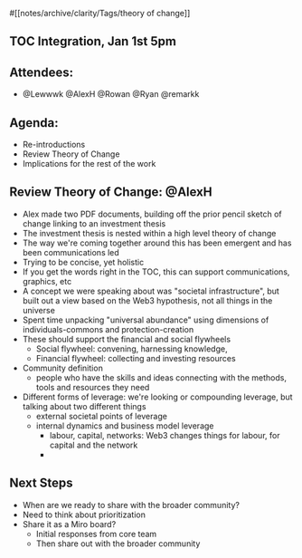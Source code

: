 #[[notes/archive/clarity/Tags/theory of change]] 
## TOC Integration, Jan 1st 5pm
## Attendees:
- @Lewwwk @AlexH @Rowan  @Ryan  @remarkk 

## Agenda:
- Re-introductions
- Review Theory of Change
- Implications for the rest of the work

## Review Theory of Change: @AlexH 
- Alex made two PDF documents, building off the prior pencil sketch of change linking to an investment thesis
- The investment thesis is nested within a high level theory of change
- The way we're coming together around this has been emergent and has been communications led
- Trying to be concise, yet holistic
- If you get the words right in the TOC, this can support communications, graphics, etc
- A concept we were speaking about was "societal infrastructure", but built out a view based on the Web3 hypothesis, not all things in the universe
- Spent time unpacking "universal abundance" using dimensions of individuals-commons and protection-creation
- These should support the financial and social flywheels
	- Social flywheel: convening, harnessing knowledge, 
	- Financial flywheel: collecting and investing resources
- Community definition
	- people who have the skills and ideas connecting with the methods, tools and resources they need
- Different forms of leverage: we're looking or compounding leverage, but talking about two different things
	- external societal points of leverage
	- internal dynamics and business model leverage
		- labour, capital, networks: Web3 changes things for labour, for capital and the network
		- 

## Next Steps
- When are we ready to share with the broader community?
- Need to think about prioritization
- Share it as a Miro board?
	- Initial responses from core team
	- Then share out with the broader community


